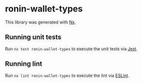 # ronin-wallet-types

This library was generated with [Nx](https://nx.dev).

## Running unit tests

Run `nx test ronin-wallet-types` to execute the unit tests via [Jest](https://jestjs.io).

## Running lint

Run `nx lint ronin-wallet-types` to execute the lint via [ESLint](https://eslint.org/).
